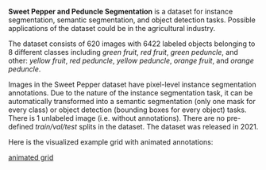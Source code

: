 **Sweet Pepper and Peduncle Segmentation** is a dataset for instance segmentation, semantic segmentation, and object detection tasks. Possible applications of the dataset could be in the agricultural industry. 

The dataset consists of 620 images with 6422 labeled objects belonging to 8 different classes including *green fruit*, *red fruit*, *green peduncle*, and other: *yellow fruit*, *red peduncle*, *yellow peduncle*, *orange fruit*, and *orange peduncle*.

Images in the Sweet Pepper dataset have pixel-level instance segmentation annotations. Due to the nature of the instance segmentation task, it can be automatically transformed into a semantic segmentation (only one mask for every class) or object detection (bounding boxes for every object) tasks. There is 1 unlabeled image (i.e. without annotations). There are no pre-defined <i>train/val/test</i> splits in the dataset. The dataset was released in 2021.

Here is the visualized example grid with animated annotations:

[animated grid](https://github.com/dataset-ninja/sweet-pepper/raw/main/visualizations/horizontal_grid.webm)
